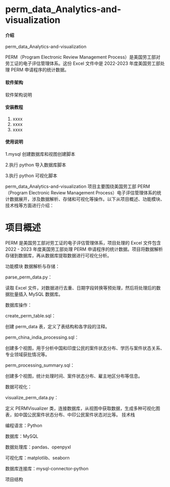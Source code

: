 # perm_data_Analytics-and-visualization

#### 介绍

perm_data_Analytics-and-visualization

PERM（Program Electronic Review Management
Process）是美国劳工部对劳工证的电子评估管理体系。这份 Excel 文件中是 2022-2023
年度美国劳工部处理 PERM 申请程序的统计数据。

#### 软件架构

软件架构说明

#### 安装教程

1. xxxx
2. xxxx
3. xxxx

#### 使用说明

1.mysql 创建数据库和视图创建脚本

2.执行 python 导入数据库脚本

3.执行 python 可视化脚本

perm_data_Analytics-and-visualization 项目主要围绕美国劳工部 PERM（Program
Electronic Review Management
Process）电子评估管理体系的统计数据展开，涉及数据解析、存储和可视化等操作。以下从项目概述、功能模块、技术栈等方面进行介绍：

# 项目概述

PERM 是美国劳工部对劳工证的电子评估管理体系，项目处理的 Excel 文件包含
2022 - 2023 年度美国劳工部处理 PERM
申请程序的统计数据。项目将数据解析存储到数据库，再从数据库提取数据进行可视化分析。

功能模块 数据解析与存储：

parse_perm_data.py：

读取 Excel
文件，对数据进行去重、日期字段转换等预处理，然后将处理后的数据批量插入 MySQL
数据库。

数据库操作：

create_perm_table.sql：

创建 perm_data
表，定义了表结构和各字段的注释。

perm_china_india_processing.sql：

创建多个视图，用于分析中国和印度公民的案件状态分布、学历与案件状态关系、专业领域获批情况等。

perm_processing_summary.sql：

创建多个视图，统计处理时间、案件状态分布、雇主地区分布等信息。

数据可视化：

visualize_perm_data.py：

定义 PERMVisualizer
类，连接数据库，从视图中获取数据，生成多种可视化图表，如中国公民案件状态分布、中印公民案件状态对比等。
技术栈

编程语言：Python

数据库：MySQL

数据处理库：pandas、openpyxl

可视化库：matplotlib、seaborn

数据库连接库：mysql-connector-python

项目结构

